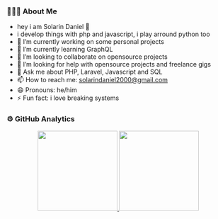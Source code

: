 ### 👨🏻‍💻 About Me

- hey i am Solarin Daniel 🤖
- i develop things with php and javascript, i play arround python too
- 🔭 I’m currently working on some personal projects
- 🌱 I’m currently learning GraphQL
- 👯 I’m looking to collaborate on opensource projects
- 🤔 I’m looking for help with opensource projects and freelance gigs
- 💬 Ask me about PHP, Laravel, Javascript and SQL
- 📫 How to reach me: solarindaniel2000@gmail.com
- 😄 Pronouns: he/him
- ⚡ Fun fact: i love breaking systems

### ⚙️ GitHub Analytics

<p align="center">
<a href="https://github.com/danieltonad">
  <img height="180em" src="https://github-readme-stats.vercel.app/api?username=danieltonad&show_icons=true&theme=dracula&include_all_commits=true&count_private=true"/>
  <img height="180em" src="https://github-readme-stats.vercel.app/api/top-langs/?username=danieltonad&theme=vue-dark&layout=compact&langs_count=8"/>
</a>
</p>
